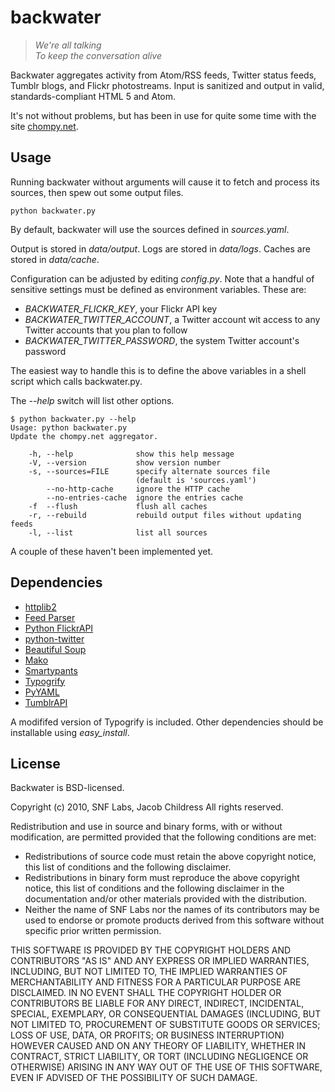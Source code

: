# backwater #

> _We're all talking_  
> _To keep the conversation alive_

Backwater aggregates activity from Atom/RSS feeds, Twitter status feeds, 
Tumblr blogs, and Flickr photostreams.  Input is sanitized and output in 
valid, standards-compliant HTML 5 and Atom.

It's not without problems, but has been in use for quite some time 
with the site [chompy.net](http://chompy.net/).

## Usage ##

Running backwater without arguments will cause it to fetch and process 
its sources, then spew out some output files.

    python backwater.py

By default, backwater will use the sources defined in *sources.yaml*.

Output is stored in _data/output_.
Logs are stored in _data/logs_.
Caches are stored in _data/cache_.

Configuration can be adjusted by editing *config.py*. 
Note that a handful of sensitive settings must be defined 
as environment variables.  These are:

* *BACKWATER\_FLICKR\_KEY*, your Flickr API key
* *BACKWATER\_TWITTER\_ACCOUNT*, a Twitter account wit access to any Twitter accounts that you plan to follow
* *BACKWATER\_TWITTER\_PASSWORD*, the system Twitter account's password

The easiest way to handle this is to define the above variables in a shell 
script which calls backwater.py.

The *--help* switch will list other options.

	$ python backwater.py --help
	Usage: python backwater.py
	Update the chompy.net aggregator.

	    -h, --help              show this help message
	    -V, --version           show version number
	    -s, --sources=FILE      specify alternate sources file 
	                            (default is 'sources.yaml')
	        --no-http-cache     ignore the HTTP cache
	        --no-entries-cache  ignore the entries cache
	    -f  --flush             flush all caches
	    -r, --rebuild           rebuild output files without updating feeds
	    -l, --list              list all sources

A couple of these haven't been implemented yet.

## Dependencies ##

* [httplib2](http://code.google.com/p/httplib2/)
* [Feed Parser](http://feedparser.org/)
* [Python FlickrAPI](http://flickrapi.sourceforge.net/)
* [python-twitter](http://code.google.com/p/python-twitter/)
* [Beautiful Soup](http://www.crummy.com/software/BeautifulSoup/)
* [Mako](http://www.makotemplates.org/)
* [Smartypants](http://web.chad.org/projects/smartypants.py/)
* [Typogrify](http://code.google.com/p/typogrify/)
* [PyYAML](http://pyyaml.org/wiki/PyYAML)
* [TumblrAPI](https://github.com/cobralibre/tumblr-api/tree)

A modififed version of Typogrify is included. Other dependencies should be 
installable using *easy\_install*.

## License ##

Backwater is BSD-licensed.

Copyright (c) 2010, SNF Labs, Jacob Childress
All rights reserved.

Redistribution and use in source and binary forms, with or without modification, are permitted provided that the following conditions are met:

* Redistributions of source code must retain the above copyright notice, this list of conditions and the following disclaimer.
* Redistributions in binary form must reproduce the above copyright notice, this list of conditions and the following disclaimer in the documentation and/or other materials provided with the distribution.
* Neither the name of SNF Labs nor the names of its contributors may be used to endorse or promote products derived from this software without specific prior written permission.

THIS SOFTWARE IS PROVIDED BY THE COPYRIGHT HOLDERS AND CONTRIBUTORS "AS IS" AND ANY EXPRESS OR IMPLIED WARRANTIES, INCLUDING, BUT NOT LIMITED TO, THE IMPLIED WARRANTIES OF MERCHANTABILITY AND FITNESS FOR A PARTICULAR PURPOSE ARE DISCLAIMED. IN NO EVENT SHALL THE COPYRIGHT HOLDER OR CONTRIBUTORS BE LIABLE FOR ANY DIRECT, INDIRECT, INCIDENTAL, SPECIAL, EXEMPLARY, OR CONSEQUENTIAL DAMAGES (INCLUDING, BUT NOT LIMITED TO, PROCUREMENT OF SUBSTITUTE GOODS OR SERVICES; LOSS OF USE, DATA, OR PROFITS; OR BUSINESS INTERRUPTION) HOWEVER CAUSED AND ON ANY THEORY OF LIABILITY, WHETHER IN CONTRACT, STRICT LIABILITY, OR TORT (INCLUDING NEGLIGENCE OR OTHERWISE) ARISING IN ANY WAY OUT OF THE USE OF THIS SOFTWARE, EVEN IF ADVISED OF THE POSSIBILITY OF SUCH DAMAGE.